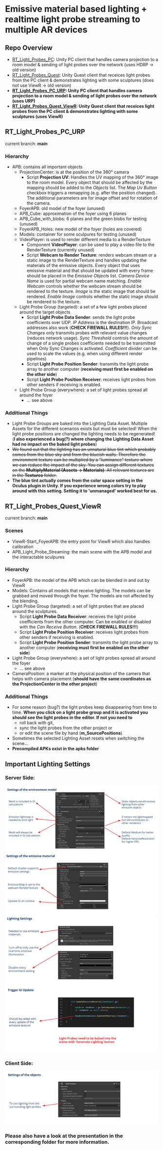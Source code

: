 # Emissive material based lighting + realtime light probe streaming to multiple AR devices
## Repo Overview
- [RT_Light_Probes_PC](https://dev.ixlab.inf.tu-dresden.de/student-projects/researchprojects/niko-kirste/rt_light_probes_pc "Student-Projects / ResearchProjects / Niko-Kirste / RT_Light_Probes_PC"): Unity PC client that handles camera projection to a room model & sending of light probes over the network (uses HDRP → old version)
- [RT_Light_Probes_Quest](https://dev.ixlab.inf.tu-dresden.de/student-projects/researchprojects/niko-kirste/rt_light_probes_quest): Unity Quest client that receices light probes from the PC client & demonstrates lighting with some sculptures (does not use ViewR → old version)
- **[RT_Light_Probes_PC_URP](https://dev.ixlab.inf.tu-dresden.de/student-projects/researchprojects/niko-kirste/rt_light_probes_pc_urp "Student-Projects / ResearchProjects / Niko-Kirste / RT_Light_Probes_PC_URP"): Unity PC client that handles camera projection to a room model & sending of light probes over the network (uses URP)**
- **[RT_Light_Probes_Quest_ViewR](https://dev.ixlab.inf.tu-dresden.de/student-projects/researchprojects/niko-kirste/rt_light_probes_quest_viewr): Unity Quest client that receices light probes from the PC client & demonstrates lighting with some sculptures (uses ViewR)**

## RT_Light_Probes_PC_URP
current branch: **main**
### Hierarchy
- APB: contains all important objects
	- ProjectionCenter: is at the position of the 360° camera
		- Script **Projection UV**: Handles the UV mapping of the 360° image to the room model. Every object that should be affected by the mapping should be added to the *Objects* list. The *Map Uv Button* checkbox triggers a remapping (e.g. after the position changed). The additional parameters are for image offset and for rotation of the camera.
	- FoyerAPB: old model of the foyer (unused)
	- APB_Cube: approximation of the foyer using 6 planes
	- APB_Cube_with_blobs: 6 planes and the green blobs for testing (unused)
	- FoyerAPB_Holes: new model of the foyer (holes are covered)
	- Models: container for some sculpures for testing (unused)
	- VideoPlayer: is used to render different media to a RenderTexture
		- Component **VideoPlayer**: can be used to play a video file to the RenderTexture (currently unused)
		- Script **Webcam to Render Texture**: renders webcam stream or a static image to the RenderTexture and handles updating the materials of the emissive objects. Every object that uses emissive material and that should be updated with every frame should be placed in the *Emissive Objects* list. *Camera Device Name* is used for partial webcam name matching. *Enable Webcam* controls whether the webcam stream should be rendered to the texture. *Image* is the static image that should be rendered. *Enable Image* controls whether the static image should be rendered to the texture.
	- Light Probe Group (targeted): a set of a few light probes placed around the target objects
		- Script **Light Probe Data Sender**: sends the light probe coefficients over UDP. *IP Address* is the destination IP. Broadcast addresses also work (**CHECK FIREWALL RULES!!!**). *Only Sync Changes* only transmits probes with relevant value changes (reduces network usage). *Sync Threshold* controls the amount of change of a single probes coefficients needed to be transmitted when Only Sync Changes is activated. *Coefficient divider* can be used to scale the values (e.g. when using different render pipelines)
		- Script **Light Probe Position Sender**: transmits the light probe array to another computer (**receiving must first be enabled on the other side**)
		- Script **Light Probe Position Receiver**: receives light probes from other senders if receiving is enabled.
	- Light Probe Group (everywhere): a set of light probes spread all around the foyer
		- ... see above

### Additional Things
- Light Probe Groups are baked into the Lighting Data Asset. Multiple Assets for the different scenarios exists but must be selected! When the light probe positions are changed the lighting needs to be regenerated! (**I also experienced a bug(?) where changing the Lighting Data Asset had no impact on the baked light probes**)
- ~~We found out that the lighting has an unnatural blue tint which probably comes from the blue sky and from the blueish walls. Therefore the environment texture can be multiplied by a "luminance" texture where we can reduce the impact of the sky. You can assign different textures on the **MultiplyMaterial (Assets → Materials)**. All relevant textures are in the **Textures** folder.~~
- **The blue tint actually comes from the color space setting in the Oculus plugin in Unity. If you experience wrong colors try to play around with this setting. Setting it to 'unmanaged' worked best for us.**

## RT_Light_Probes_Quest_ViewR
current branch: **main**

### Scenes
- ViewR-Start_FoyerAPB: the entry point for ViewR which also handles calibration
- APB_Light_Probe_Streaming: the main scene with the APB model and the interactable sculpures

### Hierarchy
- FoyerAPB: the model of the APB which can be blended in and out by ViewR
- Models: Contains all models that receive lighting. The models can be grabbed and moved through the foyer. The models are not affected by the blending.
- Light Probe Group (targeted): a set of light probes that are placed around the sculptures.
	- Script **Light Probe Data Receiver**: receives the light probe coefficients from the other computer. Can be enabled or disabled with the *Can Receive Button*. (**CHECK FIREWALL RULES!!!**)
	- Script **Light Probe Position Receiver**: receives light probes from other senders if receiving is enabled.
	- Script **Light Probe Position Sender**: transmits the light probe array to another computer (**receiving must first be enabled on the other side**)
- Light Probe Group (everywhere): a set of light probes spread all around the foyer
	- ... see above
- CameraPosition: a marker at the physical position of the camera that helps with camera placement (**should have the same coordinates as the ProjectionCenter in the other project**)

### Additional Things
- For some reason (bug?) the light probes keep disappearing from time to time. **When you click on a light probe group and it is activated you should see the light probes in the editor. If not you need to**
	- roll back with git,
	- sync the light probes from the other project or
	- or edit the scene file by hand (**m_SourcePositions**)
- Sometimes the selected Lighting Asset resets when switching the scene...
- **Precompiled APKs exist in the apks folder**

## Important Lighting Settings

### Server Side:

![Settings of the environment model](./images/settings_server_model.png "Settings of the environment model")
![Settings of the material](./images/settings_server_material.png "Settings of the material")
![Lighting settings](./images/settings_server_lighting.png "Lighting settings")
![Trigger GI updates](./images/settings_server_trigger_updates.png "Trigger GI updates")

### Client Side:

![Settings of the objects](./images/settings_client_objects.png "Settings of the objects")

### Please also have a look at the presentation in the corresponding folder for more information.
